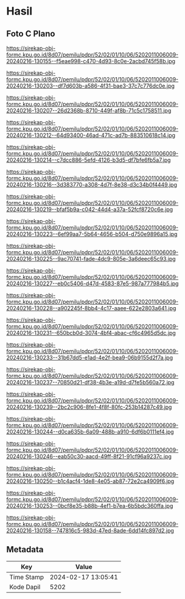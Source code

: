 # Hasil

## Foto C Plano

https://sirekap-obj-formc.kpu.go.id/8d07/pemilu/pdpr/52/02/01/10/06/5202011006009-20240216-130155--f5eae998-c470-4d93-8c0e-2acbd745f58b.jpg

https://sirekap-obj-formc.kpu.go.id/8d07/pemilu/pdpr/52/02/01/10/06/5202011006009-20240216-130203--df7d603b-a586-4f31-bae3-37c7c776dc0e.jpg

https://sirekap-obj-formc.kpu.go.id/8d07/pemilu/pdpr/52/02/01/10/06/5202011006009-20240216-130207--26d2368b-8710-449f-af8b-71c5c1758511.jpg

https://sirekap-obj-formc.kpu.go.id/8d07/pemilu/pdpr/52/02/01/10/06/5202011006009-20240216-130212--64d93400-46ad-471c-ad7b-883510618c14.jpg

https://sirekap-obj-formc.kpu.go.id/8d07/pemilu/pdpr/52/02/01/10/06/5202011006009-20240216-130214--c7dcc886-5efd-4126-b3d5-df7bfe6fb5a7.jpg

https://sirekap-obj-formc.kpu.go.id/8d07/pemilu/pdpr/52/02/01/10/06/5202011006009-20240216-130216--3d383770-a308-4d7f-8e38-d3c34b0f4449.jpg

https://sirekap-obj-formc.kpu.go.id/8d07/pemilu/pdpr/52/02/01/10/06/5202011006009-20240216-130219--bfaf5b9a-c042-44d4-a37a-52fcf8720c6e.jpg

https://sirekap-obj-formc.kpu.go.id/8d07/pemilu/pdpr/52/02/01/10/06/5202011006009-20240216-130223--6ef99aa7-5b64-4656-b504-d750e9896a15.jpg

https://sirekap-obj-formc.kpu.go.id/8d07/pemilu/pdpr/52/02/01/10/06/5202011006009-20240216-130225--9ac70741-fade-4dc9-805e-3a6deec65c93.jpg

https://sirekap-obj-formc.kpu.go.id/8d07/pemilu/pdpr/52/02/01/10/06/5202011006009-20240216-130227--eb0c5406-d47d-4583-87e5-987a777984b5.jpg

https://sirekap-obj-formc.kpu.go.id/8d07/pemilu/pdpr/52/02/01/10/06/5202011006009-20240216-130228--a902245f-8bb4-4c17-aaee-622e2803a641.jpg

https://sirekap-obj-formc.kpu.go.id/8d07/pemilu/pdpr/52/02/01/10/06/5202011006009-20240216-130231--650bcb0d-3074-4bf4-abac-cf6c4965d5dc.jpg

https://sirekap-obj-formc.kpu.go.id/8d07/pemilu/pdpr/52/02/01/10/06/5202011006009-20240216-130233--31b67dd5-e1ad-4e2f-bea9-06b9155d2f7a.jpg

https://sirekap-obj-formc.kpu.go.id/8d07/pemilu/pdpr/52/02/01/10/06/5202011006009-20240216-130237--70850d21-df38-4b3e-a19d-d7fe5b560a72.jpg

https://sirekap-obj-formc.kpu.go.id/8d07/pemilu/pdpr/52/02/01/10/06/5202011006009-20240216-130239--2bc2c906-8fe1-4f8f-80fc-253b14287c49.jpg

https://sirekap-obj-formc.kpu.go.id/8d07/pemilu/pdpr/52/02/01/10/06/5202011006009-20240216-130244--d0ca635b-6a09-488b-a910-6df6b0111ef4.jpg

https://sirekap-obj-formc.kpu.go.id/8d07/pemilu/pdpr/52/02/01/10/06/5202011006009-20240216-130246--eab50c30-aacd-49ff-8f21-91cf96a9237c.jpg

https://sirekap-obj-formc.kpu.go.id/8d07/pemilu/pdpr/52/02/01/10/06/5202011006009-20240216-130250--b1c4acf4-1de8-4e05-ab87-72e2ca4909f6.jpg

https://sirekap-obj-formc.kpu.go.id/8d07/pemilu/pdpr/52/02/01/10/06/5202011006009-20240216-130253--0bcf8e35-b88b-4ef1-b7ea-6b5bdc360ffa.jpg

https://sirekap-obj-formc.kpu.go.id/8d07/pemilu/pdpr/52/02/01/10/06/5202011006009-20240216-130158--747816c5-983d-47ed-8ade-6dd14fc897d2.jpg


## Metadata

| Key        | Value               |
| ---------- | ------------------- |
| Time Stamp | 2024-02-17 13:05:41 |
| Kode Dapil | 5202                |



